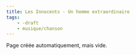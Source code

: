```yaml
---
title: Les Innocents - Un homme extraordinaire
tags:
    - -draft
    - musique/chanson
---
```


Page créée automatiquement, mais vide.
